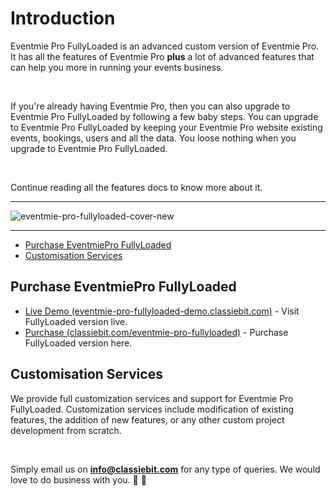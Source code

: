 # Introduction

Eventmie Pro FullyLoaded is an advanced custom version of Eventmie Pro. It has all the features of Eventmie Pro **plus** a lot of advanced features that can help you more in running your events business.

<br>

If you're already having Eventmie Pro, then you can also upgrade to Eventmie Pro FullyLoaded by following a few baby steps. You can upgrade to Eventmie Pro FullyLoaded by keeping your Eventmie Pro website existing events, bookings, users and all the data. You loose nothing when you upgrade to Eventmie Pro FullyLoaded.

<br>

Continue reading all the features docs to know more about it.

---

![eventmie-pro-fullyloaded-cover-new](/images/fullyloaded/eventmie-pro-fullyloaded-cover-new.jpg "eventmie-pro-fullyloaded-cover-new")

---

- [Purchase EventmiePro FullyLoaded](#Purchase-EventmiePro-FullyLoaded)
- [Customisation Services](#customisation-services)



<a name="Purchase-EventmiePro-FullyLoaded"></a>
## Purchase EventmiePro FullyLoaded


+ [Live Demo (eventmie-pro-fullyloaded-demo.classiebit.com)](https://eventmie-pro-fullyloaded-demo.classiebit.com) - Visit FullyLoaded version live.
+ [Purchase (classiebit.com/eventmie-pro-fullyloaded)](https://classiebit.com/eventmie-pro-fullyloaded) -  Purchase FullyLoaded version here.


<a name="customisation-services"></a>
## Customisation Services

We provide full customization services and support for Eventmie Pro FullyLoaded. Customization services include modification of existing features, the addition of new features, or any other custom project development from scratch.

<br>

Simply email us on **info@classiebit.com** for any type of queries. We would love to do business with you. 🙏 🤝 